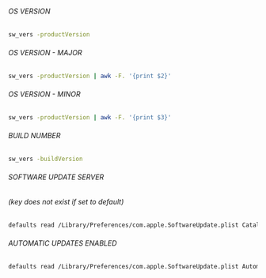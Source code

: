 ###### OS VERSION
```bash
sw_vers -productVersion
```

###### OS VERSION - MAJOR
```bash
sw_vers -productVersion | awk -F. '{print $2}'
```

###### OS VERSION - MINOR
```bash
sw_vers -productVersion | awk -F. '{print $3}'
```

###### BUILD NUMBER
```bash
sw_vers -buildVersion
```

###### SOFTWARE UPDATE SERVER
###### *(key does not exist if set to default)*
```bash
defaults read /Library/Preferences/com.apple.SoftwareUpdate.plist CatalogURL
```

###### AUTOMATIC UPDATES ENABLED
```bash
defaults read /Library/Preferences/com.apple.SoftwareUpdate.plist AutomaticCheckEnabled
```
